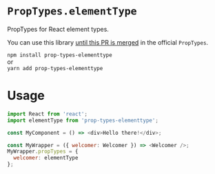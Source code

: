 # `PropTypes.elementType`

PropTypes for React element types.

You can use this library [until this PR is merged](https://github.com/facebook/prop-types/pull/211) in the official `PropTypes`.

`npm install prop-types-elementtype`<br />
or<br />
`yarn add prop-types-elementtype`

# Usage
```js
import React from 'react';
import elementType from 'prop-types-elementtype';

const MyComponent = () => <div>Hello there!</div>;

const MyWrapper = ({ welcomer: Welcomer }) => <Welcomer />;
MyWrapper.propTypes = {
  welcomer: elementType
};

```